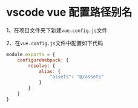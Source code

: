 # vscode vue 配置路径别名

1、在项目文件夹下新建`vue.config.js`文件

2、在`vue.config.js`文件中配置如下代码

```javascript
module.exports = {
    configureWebpack: {
        resolve: {
            alias: {
                "assets": "@/assets"
            }
        }
    }
}
```

